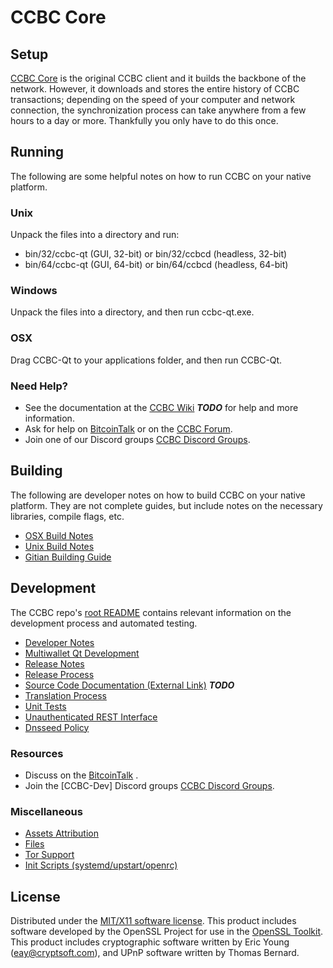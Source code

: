 CCBC Core
=====================

Setup
---------------------
[CCBC Core](http://ccbccoin.com) is the original CCBC client and it builds the backbone of the network. However, it downloads and stores the entire history of CCBC transactions; depending on the speed of your computer and network connection, the synchronization process can take anywhere from a few hours to a day or more. Thankfully you only have to do this once.

Running
---------------------
The following are some helpful notes on how to run CCBC on your native platform.

### Unix

Unpack the files into a directory and run:

- bin/32/ccbc-qt (GUI, 32-bit) or bin/32/ccbcd (headless, 32-bit)
- bin/64/ccbc-qt (GUI, 64-bit) or bin/64/ccbcd (headless, 64-bit)

### Windows

Unpack the files into a directory, and then run ccbc-qt.exe.

### OSX

Drag CCBC-Qt to your applications folder, and then run CCBC-Qt.

### Need Help?

* See the documentation at the [CCBC Wiki]() ***TODO***
for help and more information.
* Ask for help on [BitcoinTalk]() or on the [CCBC Forum]().
* Join one of our Discord groups [CCBC Discord Groups]().

Building
---------------------
The following are developer notes on how to build CCBC on your native platform. They are not complete guides, but include notes on the necessary libraries, compile flags, etc.

- [OSX Build Notes](build-osx.md)
- [Unix Build Notes](build-unix.md)
- [Gitian Building Guide](gitian-building.md)

Development
---------------------
The CCBC repo's [root README](https://github.com/eastcoastcrypto/CCBC/blob/master/README.md) contains relevant information on the development process and automated testing.

- [Developer Notes](developer-notes.md)
- [Multiwallet Qt Development](multiwallet-qt.md)
- [Release Notes](release-notes.md)
- [Release Process](release-process.md)
- [Source Code Documentation (External Link)](https://dev.visucore.com/bitcoin/doxygen/) ***TODO***
- [Translation Process](translation_process.md)
- [Unit Tests](unit-tests.md)
- [Unauthenticated REST Interface](REST-interface.md)
- [Dnsseed Policy](dnsseed-policy.md)

### Resources

* Discuss on the [BitcoinTalk]() .
* Join the [CCBC-Dev] Discord groups [CCBC Discord Groups]().

### Miscellaneous
- [Assets Attribution](assets-attribution.md)
- [Files](files.md)
- [Tor Support](tor.md)
- [Init Scripts (systemd/upstart/openrc)](init.md)

License
---------------------
Distributed under the [MIT/X11 software license](http://www.opensource.org/licenses/mit-license.php).
This product includes software developed by the OpenSSL Project for use in the [OpenSSL Toolkit](https://www.openssl.org/). This product includes
cryptographic software written by Eric Young ([eay@cryptsoft.com](mailto:eay@cryptsoft.com)), and UPnP software written by Thomas Bernard.
